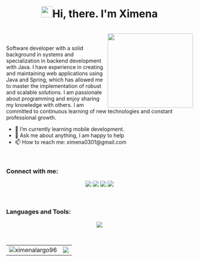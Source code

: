 <h1 align = "center"  > <img src="https://media.giphy.com/media/hvRJCLFzcasrR4ia7z/giphy.gif" width="30" height="30">Hi, there. I'm Ximena</h1>
<br>
<div align="center">
  <img align="right" src="https://media.giphy.com/media/nFLW7PNGgN3lI68rdv/giphy.gif" width="230" height="200">
  <br>
  <div align="left">
      <p align="left">
          Software developer with a solid background in systems and specialization in backend development with Java. I have experience in creating and maintaining web applications using            Java and Spring, which has allowed me to master the implementation of robust and scalable solutions. I am passionate about programming and enjoy sharing my knowledge with others. I am committed to continuous learning of new technologies and constant professional growth.
      </p>
    <ul>
      <li>🌱 I’m currently learning mobile development.</li>
      <li>💬 Ask me about anything, I am happy to help</li>
      <li>📫 How to reach me: ximena0301@gmail.com</li>
    </ul>
  </div>
</div>
<br>
<h3 align="left">Connect with me:</h3>
<p align="center">
    <a href="https://ximena-largo-portafolio.netlify.app/" target="_blank"><img src="https://img.shields.io/badge/Portfolio-255E63?style=for-the-badge&logo=About.me&logoColor=white"/></a>
    <a href="https://www.linkedin.com/in/ximena-largo/" target="_blank"><img src="https://img.shields.io/badge/linkedin-%230077B5.svg?style=for-the-badge&logo=linkedin&logoColor=white"/></a>
    <a href="https://www.instagram.com/ximena_largo/" target="_blank"><img src="https://img.shields.io/badge/Instagram-E4405F?style=for-the-badge&logo=instagram&logoColor=white"/></a>  
    <a href="https://www.hackerrank.com/profile/ximena0301" target="_blank"><img src="https://img.shields.io/badge/-Hackerrank-2EC866?style=for-the-badge&logo=HackerRank&logoColor=white"/></a>
</p>
<br>
<h3 align="left">Languages and Tools:</h3>
<div align="center">
<p> 
<img src="https://skillicons.dev/icons?i=java,spring,go,kotlin,androidstudio,html,css,js,react,typescript,bootstrap,sass,figma,mysql,postgres,mongodb,maven,postman,linux,powershell,git,github,gitlab,docker,kubernetes,aws,terraform,selenium,idea,vscode" />
</p>
</div>
<br>
<div align="center">
  <table>
    <tr>
      <td>
        <img src="https://github-readme-stats.vercel.app/api/top-langs/?username=XimenaLargo&layout=donut&langs_count=8&theme=dracula" alt="ximenalargo96" />
      </td>
      <td>
        <img src="https://github-readme-stats.vercel.app/api?username=ximenalargo&show_icons=true&theme=dracula" />
      </td>
    </tr>
  </table>
</div>
